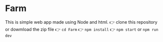 # Farm
This is simple web app made using Node and html.
👉 clone this repository or dowmload the zip file
👉 `cd Farm`
👉 `npm install`
👉 `npm start` or `npm run dev`
